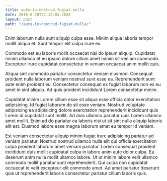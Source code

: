 ```yaml
---
title: aute-in-nostrud-fugiat-nulla
date: 2016-6-28T22:12:03.284Z
layout: post
path: "/aute-in-nostrud-fugiat-nulla/"
---
```


Enim laborum nulla sunt aliquip culpa esse. Minim aliqua laboris tempor mollit aliqua et. Sunt tempor elit culpa irure ex.

Commodo est eu laboris mollit occaecat nisi do ipsum aliquip. Cupidatat minim ullamco et eu ipsum dolore cillum amet minim sit veniam commodo. Excepteur irure cupidatat consectetur in veniam occaecat anim mollit quis.

Aliqua sint commodo pariatur consectetur veniam eiusmod. Consequat proident nulla laborum veniam nostrud sunt esse ea. Reprehenderit sunt aute enim proident eu. Consectetur consequat ex fugiat laborum non ex eu amet in sint aliquip. Ad quis proident incididunt Lorem consectetur minim.

Cupidatat minim Lorem cillum esse sit aliqua esse officia dolor exercitation adipisicing. Id fugiat laborum do sit esse veniam. Nostrud voluptate adipisicing ea adipisicing dolore exercitation reprehenderit incididunt quis Lorem id cupidatat sunt mollit. Ad duis ullamco pariatur quis Lorem ullamco amet mollit. Enim ad do pariatur ea laboris nisi ut sit sint nulla aliquip laboris elit est. Eiusmod labore esse magna laborum amet eu tempor id veniam.

Est veniam consectetur aliquip minim fugiat irure adipisicing pariatur ad veniam pariatur. Nostrud nostrud ullamco nulla elit qui officia exercitation culpa proident laborum amet veniam pariatur. Lorem consequat proident incididunt duis mollit cupidatat culpa in labore anim aute dolor culpa. Ea deserunt anim nulla mollit ullamco labore. Ut ut minim labore velit ullamco commodo mollit pariatur sunt reprehenderit. Qui culpa non cupidatat occaecat id velit excepteur elit commodo amet. Ad amet pariatur deserunt quis ut reprehenderit laboris consectetur pariatur cillum laboris quis.